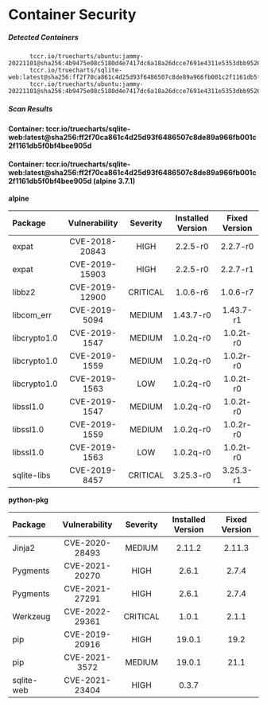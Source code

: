 # Container Security

##### Detected Containers

          tccr.io/truecharts/ubuntu:jammy-20221101@sha256:4b9475e08c5180d4e7417dc6a18a26dcce7691e4311e5353dbb952645c5ff43f
          tccr.io/truecharts/sqlite-web:latest@sha256:ff2f70ca861c4d25d93f6486507c8de89a966fb001c2f1161db5f0bf4bee905d
          tccr.io/truecharts/ubuntu:jammy-20221101@sha256:4b9475e08c5180d4e7417dc6a18a26dcce7691e4311e5353dbb952645c5ff43f

##### Scan Results

**Container: tccr.io/truecharts/sqlite-web:latest@sha256:ff2f70ca861c4d25d93f6486507c8de89a966fb001c2f1161db5f0bf4bee905d**

#### Container: tccr.io/truecharts/sqlite-web:latest@sha256:ff2f70ca861c4d25d93f6486507c8de89a966fb001c2f1161db5f0bf4bee905d (alpine 3.7.1)
    

**alpine**

      
| Package         |    Vulnerability   |   Severity  |  Installed Version | Fixed Version |
|:----------------|:------------------:|:-----------:|:------------------:|:-------------:|
| expat         |    CVE-2018-20843   |   HIGH  |  2.2.5-r0 | 2.2.7-r0 |
| expat         |    CVE-2019-15903   |   HIGH  |  2.2.5-r0 | 2.2.7-r1 |
| libbz2         |    CVE-2019-12900   |   CRITICAL  |  1.0.6-r6 | 1.0.6-r7 |
| libcom_err         |    CVE-2019-5094   |   MEDIUM  |  1.43.7-r0 | 1.43.7-r1 |
| libcrypto1.0         |    CVE-2019-1547   |   MEDIUM  |  1.0.2q-r0 | 1.0.2t-r0 |
| libcrypto1.0         |    CVE-2019-1559   |   MEDIUM  |  1.0.2q-r0 | 1.0.2r-r0 |
| libcrypto1.0         |    CVE-2019-1563   |   LOW  |  1.0.2q-r0 | 1.0.2t-r0 |
| libssl1.0         |    CVE-2019-1547   |   MEDIUM  |  1.0.2q-r0 | 1.0.2t-r0 |
| libssl1.0         |    CVE-2019-1559   |   MEDIUM  |  1.0.2q-r0 | 1.0.2r-r0 |
| libssl1.0         |    CVE-2019-1563   |   LOW  |  1.0.2q-r0 | 1.0.2t-r0 |
| sqlite-libs         |    CVE-2019-8457   |   CRITICAL  |  3.25.3-r0 | 3.25.3-r1 |

**python-pkg**

      
| Package         |    Vulnerability   |   Severity  |  Installed Version | Fixed Version |
|:----------------|:------------------:|:-----------:|:------------------:|:-------------:|
| Jinja2         |    CVE-2020-28493   |   MEDIUM  |  2.11.2 | 2.11.3 |
| Pygments         |    CVE-2021-20270   |   HIGH  |  2.6.1 | 2.7.4 |
| Pygments         |    CVE-2021-27291   |   HIGH  |  2.6.1 | 2.7.4 |
| Werkzeug         |    CVE-2022-29361   |   CRITICAL  |  1.0.1 | 2.1.1 |
| pip         |    CVE-2019-20916   |   HIGH  |  19.0.1 | 19.2 |
| pip         |    CVE-2021-3572   |   MEDIUM  |  19.0.1 | 21.1 |
| sqlite-web         |    CVE-2021-23404   |   HIGH  |  0.3.7 |  |

